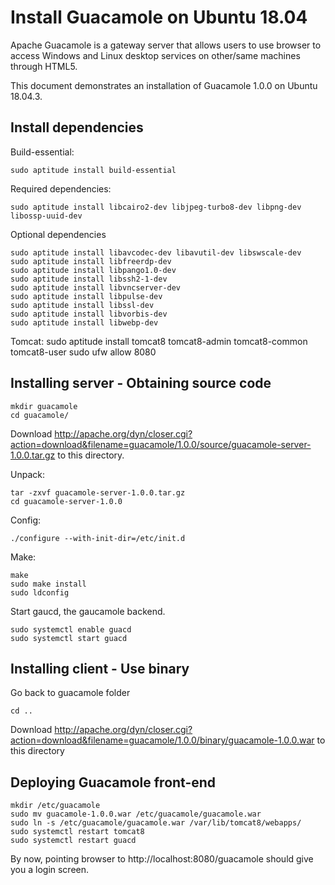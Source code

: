 # Install Guacamole on Ubuntu 18.04

Apache Guacamole is a gateway server that allows users to use browser to access Windows and Linux desktop services on 
other/same machines through HTML5.

This document demonstrates an installation of Guacamole 1.0.0 on Ubuntu 18.04.3.

## Install dependencies
Build-essential:

    sudo aptitude install build-essential

Required dependencies:

    sudo aptitude install libcairo2-dev libjpeg-turbo8-dev libpng-dev libossp-uuid-dev
    
Optional dependencies

    sudo aptitude install libavcodec-dev libavutil-dev libswscale-dev
    sudo aptitude install libfreerdp-dev
    sudo aptitude install libpango1.0-dev
    sudo aptitude install libssh2-1-dev
    sudo aptitude install libvncserver-dev
    sudo aptitude install libpulse-dev
    sudo aptitude install libssl-dev
    sudo aptitude install libvorbis-dev
    sudo aptitude install libwebp-dev

Tomcat:
    sudo aptitude install tomcat8 tomcat8-admin tomcat8-common tomcat8-user
    sudo ufw allow 8080

## Installing server - Obtaining source code
    mkdir guacamole
    cd guacamole/
    
Download http://apache.org/dyn/closer.cgi?action=download&filename=guacamole/1.0.0/source/guacamole-server-1.0.0.tar.gz to this directory.

Unpack:

    tar -zxvf guacamole-server-1.0.0.tar.gz
    cd guacamole-server-1.0.0

Config:

    ./configure --with-init-dir=/etc/init.d

Make:

    make
    sudo make install
    sudo ldconfig

Start gaucd, the gaucamole backend.

    sudo systemctl enable guacd
    sudo systemctl start guacd
    
## Installing client - Use binary

Go back to guacamole folder

    cd ..

Download http://apache.org/dyn/closer.cgi?action=download&filename=guacamole/1.0.0/binary/guacamole-1.0.0.war to this
 directory

## Deploying Guacamole front-end

    mkdir /etc/guacamole
    sudo mv guacamole-1.0.0.war /etc/guacamole/guacamole.war
    sudo ln -s /etc/guacamole/guacamole.war /var/lib/tomcat8/webapps/
    sudo systemctl restart tomcat8
    sudo systemctl restart guacd

By now, pointing browser to http://localhost:8080/guacamole should give you a login screen.


